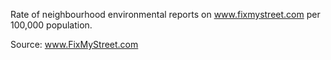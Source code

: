 Rate of neighbourhood environmental reports on <a href="https://www.fixmystreet.com/" target="_blank">www.fixmystreet.com</a> per 100,000 population. 

Source: <a href="https://github.com/mysociety/fms_geographic_data" target="_blank">www.FixMyStreet.com</a>